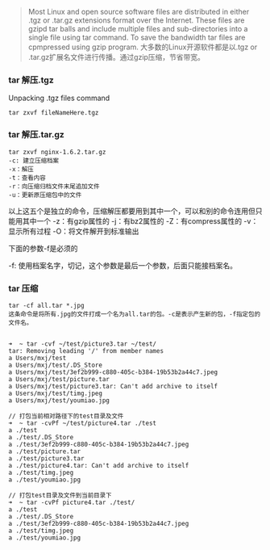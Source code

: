 > Most Linux and open source software files are distributed in either .tgz or .tar.gz extensions format over the Internet. These files are gzipd tar balls and include multiple files and sub-directories into a single file using tar command. To save the bandwidth tar files are cpmpressed using gzip program.
大多数的Linux开源软件都是以.tgz or .tar.gz扩展名文件进行传播。通过gzip压缩，节省带宽。

### tar 解压.tgz
Unpacking .tgz files command
```
tar zxvf fileNameHere.tgz
```

### tar 解压.tar.gz
```
tar zxvf nginx-1.6.2.tar.gz
-c: 建立压缩档案
-x：解压
-t：查看内容
-r：向压缩归档文件末尾追加文件
-u：更新原压缩包中的文件
```

以上这五个是独立的命令，压缩解压都要用到其中一个，可以和别的命令连用但只能用其中一个
-z：有gzip属性的
-j：有bz2属性的
-Z：有compress属性的
-v：显示所有过程
-O：将文件解开到标准输出

下面的参数-f是必须的

-f: 使用档案名字，切记，这个参数是最后一个参数，后面只能接档案名。

### tar 压缩
```
tar -cf all.tar *.jpg
这条命令是将所有.jpg的文件打成一个名为all.tar的包。-c是表示产生新的包，-f指定包的文件名。


➜  ~ tar -cvf ~/test/picture3.tar ~/test/
tar: Removing leading '/' from member names
a Users/mxj/test
a Users/mxj/test/.DS_Store
a Users/mxj/test/3ef2b999-c880-405c-b384-19b53b2a44c7.jpeg
a Users/mxj/test/picture.tar
a Users/mxj/test/picture3.tar: Can't add archive to itself
a Users/mxj/test/timg.jpeg
a Users/mxj/test/youmiao.jpg

// 打包当前相对路径下的test目录及文件
➜  ~ tar -cvPf ~/test/picture4.tar ./test
a ./test
a ./test/.DS_Store
a ./test/3ef2b999-c880-405c-b384-19b53b2a44c7.jpeg
a ./test/picture.tar
a ./test/picture3.tar
a ./test/picture4.tar: Can't add archive to itself
a ./test/timg.jpeg
a ./test/youmiao.jpg

// 打包test目录及文件到当前目录下
➜  ~ tar -cvPf picture4.tar ./test/
a ./test
a ./test/.DS_Store
a ./test/3ef2b999-c880-405c-b384-19b53b2a44c7.jpeg
a ./test/timg.jpeg
a ./test/youmiao.jpg
```
